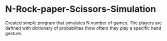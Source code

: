 # N-Rock-paper-Scissors-Simulation
Created simple program that simulates N number of  games. The players are defined with dictionary of probabilites (how often) they play a specific hand gesture.
